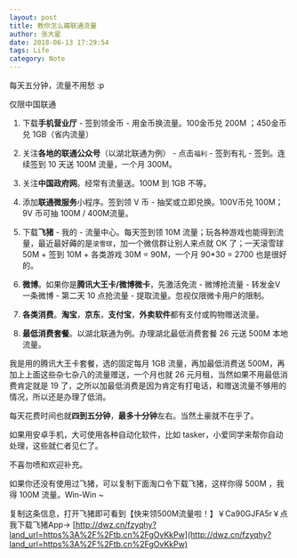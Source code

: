 ```yaml
---
layout: post 
title: 教你怎么薅联通流量
author: 张大星
date: 2018-06-13 17:29:54
tags: Life
category: Note
---
```


每天五分钟，流量不用愁 :p





仅限中国联通

1. 下载**手机营业厅** - 签到领金币 - 用金币换流量。100金币兑 200M ；450金币兑 1GB（省内流量） 

2. 关注**各地的联通公众号**（以湖北联通为例） - 点击`福利` - 签到有礼 - 签到。连续签到 10 天送 100M 流量，一个月 300M。

3. 关注**中国政府网**。经常有流量送。100M 到 1GB 不等。

4. 添加**联通微服务**小程序。签到领 V 币 - 抽奖或立即兑换。100V币兑 100M；9V 币可抽 100M / 400M流量。

5. 下载**飞猪** - 我的 - 流量中心。每天签到领 10M 流量；玩各种游戏也能得到流量，最近最好薅的是`滚雪球`，加一个微信群让别人来点就 OK 了；一天滚雪球 50M +  签到 10M + 各类游戏 30M = 90M，一个月 90*30 = 2700 也是很好的。

6. **微博**。如果你是**腾讯大王卡/微博微卡**，先激活免流 - 微博抢流量 - 转发金V 一条微博 - 第二天 10 点抢流量 - 提取流量。忽视仅限微卡用户的限制。

7. **各类消费**。**淘宝**，**京东**，**支付宝**，**外卖软件**都有支付或购物赠送流量。

8. **最低消费套餐**。以湖北联通为例。办理湖北最低消费套餐 26 元送 500M 本地流量。

我是用的腾讯大王卡套餐，选的固定每月 1GB 流量，再加最低消费送 500M，再加上上面这些杂七杂八的流量赠送，一个月也就 26 元月租，当然如果不用最低消费肯定就是 19 了，之所以加最低消费是因为肯定有打电话，和赠送流量不够用的情况，所以还是办理了低消。

每天花费时间也就**四到五分钟**，**最多十分钟**左右。当然土豪就不在乎了。

如果用安卓手机，大可使用各种自动化软件，比如 tasker，小爱同学来帮你自动处理，这些就仁者见仁了。

不喜勿喷和欢迎补充。

如果你还没有使用过飞猪，可以复制下面淘口令下载飞猪，这样你得 500M ，我得 100M 流量。Win-Win ~

复制这条信息，打开飞猪即可看到【快来领500M流量啦！】￥Ca90GJFA5r￥点我下载飞猪App→ [http://dwz.cn/fzyqhy?land_url=https%3A%2F%2Ftb.cn%2FgOvKkPw](http://dwz.cn/fzyqhy?land_url=https%3A%2F%2Ftb.cn%2FgOvKkPw)




